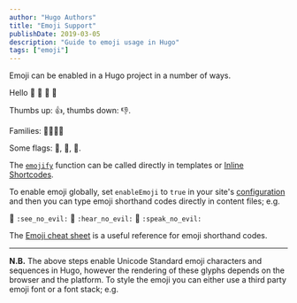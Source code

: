 ```yaml
---
author: "Hugo Authors"
title: "Emoji Support"
publishDate: 2019-03-05
description: "Guide to emoji usage in Hugo"
tags: ["emoji"]
---
```


Emoji can be enabled in a Hugo project in a number of ways. 

<!--more-->

Hello :dog: :see_no_evil: :hear_no_evil: :speak_no_evil:

Thumbs up: :+1:, thumbs down: :-1:.

Families: :family_man_man_boy_boy:

Some flags: :wales:, :scotland:, :england:.

The [`emojify`](https://gohugo.io/functions/emojify/) function can be called directly in templates or [Inline Shortcodes](https://gohugo.io/templates/shortcode-templates/#inline-shortcodes). 

To enable emoji globally, set `enableEmoji` to `true` in your site's [configuration](https://gohugo.io/getting-started/configuration/) and then you can type emoji shorthand codes directly in content files; e.g.

<p>
  <span class="nowrap">
    <span class="emojify">🙈</span>
    <code>:see_no_evil:</code>
  </span>

  <span class="nowrap">
    <span class="emojify">🙉</span>
    <code>:hear_no_evil:</code>
  </span>

  <span class="nowrap">
    <span class="emojify">🙊</span>
    <code>:speak_no_evil:</code>
  </span>
</p>

The [Emoji cheat sheet](http://www.emoji-cheat-sheet.com/) is a useful reference for emoji shorthand codes.

***

**N.B.** The above steps enable Unicode Standard emoji characters and sequences in Hugo, however the rendering of these glyphs depends on the browser and the platform. To style the emoji you can either use a third party emoji font or a font stack; e.g.


